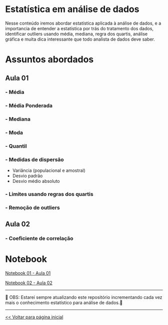 # Estatística em análise de dados

Nesse conteúdo iremos abordar estatística aplicada à análise de dados, e a importancia de entender
a estatística por trás do tratamento dos dados, identificar outliers usando média, mediana,
regra dos quartis, análise gráfica e muita dica interessante que todo analista de dados deve saber.

# Assuntos abordados

## Aula 01

### - Média
### - Média Ponderada
### - Mediana
### - Moda
### - Quantil
### - Medidas de dispersão
  - Variância (populacional e amostral)
  - Desvio padrão
  - Desvio médio absoluto
### - Limites usando regras dos quartis
### - Remoção de outliers

## Aula 02

### - Coeficiente de correlação

# Notebook

[Notebook 01 - Aula 01](https://github.com/dev-daniel-amorim/AD-Estatistica/blob/main/AD-Estatistica.ipynb)

[Notebook 02 - Aula 02](https://github.com/dev-daniel-amorim/AD-Estatistica/blob/main/AD-Estatistica_02.ipynb)
<hr>

:construction: OBS: Estarei sempre atualizando este repositório incrementando cada vez mais o conhecimento estatístico para análise de dados.:construction:

<hr>

[<< Voltar para página inicial](https://github.com/dev-daniel-amorim)

 
